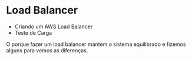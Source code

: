 # Load Balancer

 - Criando um AWS Load Balancer
 - Teste de Carga

O porque fazer um load balancer mantem o sistema equilibrado e fizemos alguns para vemos as diferenças.